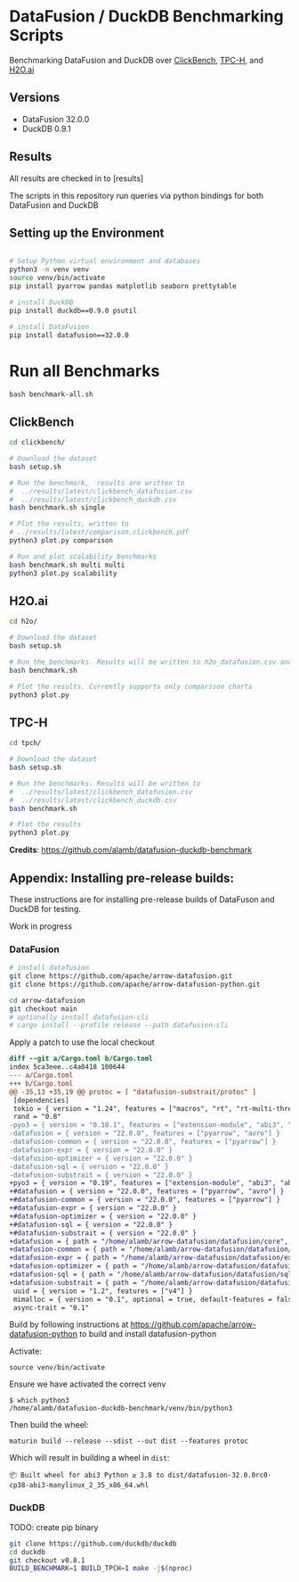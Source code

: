 # DataFusion / DuckDB Benchmarking Scripts

Benchmarking DataFusion and DuckDB over [ClickBench](https://benchmark.clickhouse.com), [TPC-H](https://www.tpc.org/tpch/default5.asp), and [H2O.ai](https://h2oai.github.io/db-benchmark/)

## Versions
* DataFusion 32.0.0
* DuckDB 0.9.1

## Results
All results are checked in to [results]

The scripts in this repository run queries via python bindings for both DataFusion and DuckDB

## Setting up the Environment

```bash

# Setup Python virtual environment and databases
python3 -m venv venv
source venv/bin/activate
pip install pyarrow pandas matplotlib seaborn prettytable

# install DuckDB
pip install duckdb==0.9.0 psutil

# install DataFusion
pip install datafusion==32.0.0

```

# Run all Benchmarks

```
bash benchmark-all.sh
```

## ClickBench

```bash
cd clickbench/

# Download the dataset
bash setup.sh

# Run the benchmark,  results are written to
#  ../results/latest/clickbench_datafusion.csv
#  ../results/latest/clickbench_duckdb.csv
bash benchmark.sh single

# Plot the results, written to
# ../results/latest/comparison.clickbench.pdf
python3 plot.py comparison

# Run and plot scalability benchmarks
bash benchmark.sh multi multi
python3 plot.py scalability
```

## H2O.ai

```bash
cd h2o/

# Download the dataset
bash setup.sh

# Run the benchmarks. Results will be written to h2o_datafusion.csv and h2o_duckdb.csv
bash benchmark.sh

# Plot the results. Currently supports only comparison charts
python3 plot.py
```

## TPC-H
```bash
cd tpch/

# Download the dataset
bash setup.sh

# Run the benchmarks. Results will be written to
#  ../results/latest/clickbench_datafusion.csv
#  ../results/latest/clickbench_duckdb.csv
bash benchmark.sh

# Plot the results
python3 plot.py
```

**Credits**: https://github.com/alamb/datafusion-duckdb-benchmark


## Appendix: Installing pre-release builds:

These instructions are for installing pre-release builds of DataFuson
and DuckDB for testing.

Work in progress


### DataFusion

```bash
# install datafusion
git clone https://github.com/apache/arrow-datafusion.git
git clone https://github.com/apache/arrow-datafusion-python.git

cd arrow-datafusion
git checkout main
# optionally install datafusion-cli
# cargo install --profile release --path datafusion-cli
```

Apply a patch to use the local checkout


```diff
diff --git a/Cargo.toml b/Cargo.toml
index 5ca3eee..c4a0418 100644
--- a/Cargo.toml
+++ b/Cargo.toml
@@ -35,13 +35,19 @@ protoc = [ "datafusion-substrait/protoc" ]
 [dependencies]
 tokio = { version = "1.24", features = ["macros", "rt", "rt-multi-thread", "sync"] }
 rand = "0.8"
-pyo3 = { version = "0.18.1", features = ["extension-module", "abi3", "abi3-py37"] }
-datafusion = { version = "22.0.0", features = ["pyarrow", "avro"] }
-datafusion-common = { version = "22.0.0", features = ["pyarrow"] }
-datafusion-expr = { version = "22.0.0" }
-datafusion-optimizer = { version = "22.0.0" }
-datafusion-sql = { version = "22.0.0" }
-datafusion-substrait = { version = "22.0.0" }
+pyo3 = { version = "0.19", features = ["extension-module", "abi3", "abi3-py37"] }
+#datafusion = { version = "22.0.0", features = ["pyarrow", "avro"] }
+#datafusion-common = { version = "22.0.0", features = ["pyarrow"] }
+#datafusion-expr = { version = "22.0.0" }
+#datafusion-optimizer = { version = "22.0.0" }
+#datafusion-sql = { version = "22.0.0" }
+#datafusion-substrait = { version = "22.0.0" }
+datafusion = { path = "/home/alamb/arrow-datafusion/datafusion/core", features = ["pyarrow", "avro"] }
+datafusion-common = { path = "/home/alamb/arrow-datafusion/datafusion/common", features = ["pyarrow"] }
+datafusion-expr = { path = "/home/alamb/arrow-datafusion/datafusion/expr" }
+datafusion-optimizer = { path = "/home/alamb/arrow-datafusion/datafusion/optimizer" }
+datafusion-sql = { path = "/home/alamb/arrow-datafusion/datafusion/sql" }
+datafusion-substrait = { path = "/home/alamb/arrow-datafusion/datafusion/substrait" }
 uuid = { version = "1.2", features = ["v4"] }
 mimalloc = { version = "0.1", optional = true, default-features = false }
 async-trait = "0.1"
 ```

Build by following instructions at https://github.com/apache/arrow-datafusion-python to build and install datafusion-python

Activate:
```shell
source venv/bin/activate
```

Ensure we have activated the correct venv

```shell
$ which python3
/home/alamb/datafusion-duckdb-benchmark/venv/bin/python3
```

Then build the wheel:

```
maturin build --release --sdist --out dist --features protoc
```

Which will result in building a wheel in `dist`:

```
📦 Built wheel for abi3 Python ≥ 3.8 to dist/datafusion-32.0.0rc0-cp38-abi3-manylinux_2_35_x86_64.whl
```


### DuckDB

TODO: create pip binary
```bash
git clone https://github.com/duckdb/duckdb
cd duckdb
git checkout v0.8.1
BUILD_BENCHMARK=1 BUILD_TPCH=1 make -j$(nproc)
```
